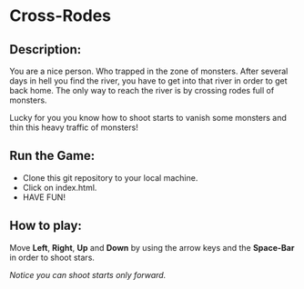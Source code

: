Cross-Rodes
===============================

## Description:
You are a nice person. Who trapped in the zone of monsters. After several days in hell you find the river, you have to get into that river in order to get back home. The only way to reach the river is by crossing rodes full of monsters.

Lucky for you you know how to shoot starts to vanish some monsters and thin this heavy traffic of monsters!

## Run the Game:
* Clone this git repository to your local machine.
* Click on index.html.
* HAVE FUN!

## How to play:
Move **Left**, **Right**, **Up** and **Down** by using the arrow keys and the **Space-Bar** in order to shoot stars.

_Notice you can shoot starts only forward._  

